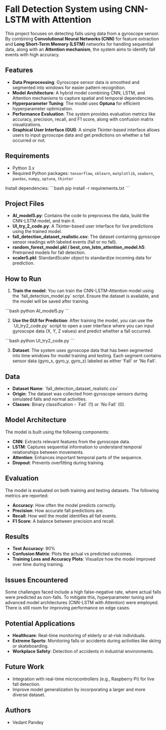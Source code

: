 
# Fall Detection System using CNN-LSTM with Attention

This project focuses on detecting falls using data from a gyroscope sensor. By combining **Convolutional Neural Networks (CNN)** for feature extraction and **Long Short-Term Memory (LSTM)** networks for handling sequential data, along with an **Attention mechanism**, the system aims to identify fall events with high accuracy.

## Features

- **Data Preprocessing**: Gyroscope sensor data is smoothed and segmented into windows for easier pattern recognition.
- **Model Architecture**: A hybrid model combining CNN, LSTM, and Attention mechanisms to capture spatial and temporal dependencies.
- **Hyperparameter Tuning**: The model uses **Optuna** for efficient hyperparameter optimization.
- **Performance Evaluation**: The system provides evaluation metrics like accuracy, precision, recall, and F1 score, along with confusion matrix visualizations.
- **Graphical User Interface (GUI)**: A simple Tkinter-based interface allows users to input gyroscope data and get predictions on whether a fall occurred or not.

## Requirements

- Python 3.x
- Required Python packages: `tensorflow`, `sklearn`, `matplotlib`, `seaborn`, `pandas`, `numpy`, `optuna`, `tkinter`

Install dependencies:
\`\`\`bash
pip install -r requirements.txt
\`\`\`

## Project Files

- **AI_model5.py**: Contains the code to preprocess the data, build the CNN-LSTM model, and train it.
- **UI_try_2_code.py**: A Tkinter-based user interface for live predictions using the trained model.
- **fall_detection_dataset_realistic.csv**: The dataset containing gyroscope sensor readings with labeled events (fall or no fall).
- **random_forest_model.pkl / best_cnn_lstm_attention_model.h5**: Pretrained models for fall detection.
- **scaler5.pkl**: StandardScaler object to standardize incoming data for prediction.

## How to Run

1. **Train the model**: You can train the CNN-LSTM-Attention model using the \`fall_detection_model.py\` script. Ensure the dataset is available, and the model will be saved after training.

\`\`\`bash
python AI_model5.py
\`\`\`

2. **Use the GUI for Prediction**: 
   After training the model, you can use the \`UI_try2_code.py\` script to open a user interface where you can input gyroscope data (X, Y, Z values) and predict whether a fall occurred.

\`\`\`bash
python UI_try2_code.py
\`\`\`

3. **Dataset**: The system uses gyroscope data that has been segmented into time windows for model training and testing. Each segment contains sensor data (gyro_x, gyro_y, gyro_z) labeled as either 'Fall' or 'No Fall'.

## Data

- **Dataset Name**: \`fall_detection_dataset_realistic.csv\`
- **Origin**: The dataset was collected from gyroscope sensors during simulated falls and normal activities.
- **Classes**: Binary classification - \`Fall\` (1) or \`No Fall\` (0).

## Model Architecture

The model is built using the following components:
- **CNN**: Extracts relevant features from the gyroscope data.
- **LSTM**: Captures sequential information to understand temporal relationships between movements.
- **Attention**: Enhances important temporal parts of the sequence.
- **Dropout**: Prevents overfitting during training.

## Evaluation

The model is evaluated on both training and testing datasets. The following metrics are reported:
- **Accuracy**: How often the model predicts correctly.
- **Precision**: How accurate fall predictions are.
- **Recall**: How well the model identifies all fall events.
- **F1 Score**: A balance between precision and recall.

## Results

- **Test Accuracy**: 90%
- **Confusion Matrix**: Plots the actual vs predicted outcomes.
- **Training Loss and Accuracy Plots**: Visualize how the model improved over time during training.

## Issues Encountered

Some challenges faced include a high false-negative rate, where actual falls were predicted as non-falls. To mitigate this, hyperparameter tuning and advanced model architectures (CNN-LSTM with Attention) were employed. There is still room for improving performance on edge cases.

## Potential Applications

- **Healthcare**: Real-time monitoring of elderly or at-risk individuals.
- **Extreme Sports**: Monitoring falls or accidents during activities like skiing or skateboarding.
- **Workplace Safety**: Detection of accidents in industrial environments.

## Future Work

- Integration with real-time microcontrollers (e.g., Raspberry Pi) for live fall detection.
- Improve model generalization by incorporating a larger and more diverse dataset.


## Authors

- Vedant Pandey

